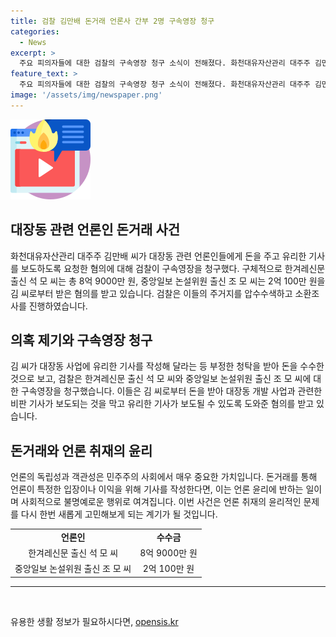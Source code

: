 ```yaml
---
title: 검찰 김만배 돈거래 언론사 간부 2명 구속영장 청구
categories:
  - News
excerpt: >
  주요 피의자들에 대한 검찰의 구속영장 청구 소식이 전해졌다. 화천대유자산관리 대주주 김만배 씨와 전직 언론인들 간 거액의 돈 거래 의혹으로 1년 6개월 만에 신병 확보를 위한 조치로 보인다. 두 언론인은 김 씨로부터 부정한 청탁을 받고 금품을 수수했다는 혐의를 받으며, 검찰은 이를 언론계에 대한 부정한 영향력 행사로 해석하고 있다. 의혹은 1년 3개월 전에 불거졌고, 검찰은 지난 4월에 소환조사와 주거지 압수수색을 진행했다.
feature_text: >
  주요 피의자들에 대한 검찰의 구속영장 청구 소식이 전해졌다. 화천대유자산관리 대주주 김만배 씨와 전직 언론인들 간 거액의 돈 거래 의혹으로 1년 6개월 만에 신병 확보를 위한 조치로 보인다. 두 언론인은 김 씨로부터 부정한 청탁을 받고 금품을 수수했다는 혐의를 받으며, 검찰은 이를 언론계에 대한 부정한 영향력 행사로 해석하고 있다. 의혹은 1년 3개월 전에 불거졌고, 검찰은 지난 4월에 소환조사와 주거지 압수수색을 진행했다.
image: '/assets/img/newspaper.png'
---
```


<p><img src="/assets/img/news.png" alt="rentncar 속보" /></p>

<h2 data-ke-size="size26">대장동 관련 언론인 돈거래 사건</h2>

<p data-ke-size="size16">화천대유자산관리 대주주 김만배 씨가 대장동 관련 언론인들에게 돈을 주고 유리한 기사를 보도하도록 요청한 혐의에 대해 검찰이 구속영장을 청구했다. 구체적으로 한겨레신문 출신 석 모 씨는 총 8억 9000만 원, 중앙일보 논설위원 출신 조 모 씨는 2억 100만 원을 김 씨로부터 받은 혐의를 받고 있습니다. 검찰은 이들의 주거지를 압수수색하고 소환조사를 진행하였습니다.</p>

<h2 data-ke-size="size26">의혹 제기와 구속영장 청구</h2>

<p data-ke-size="size16">김 씨가 대장동 사업에 유리한 기사를 작성해 달라는 등 부정한 청탁을 받아 돈을 수수한 것으로 보고, 검찰은 한겨레신문 출신 석 모 씨와 중앙일보 논설위원 출신 조 모 씨에 대한 구속영장을 청구했습니다. 이들은 김 씨로부터 돈을 받아 대장동 개발 사업과 관련한 비판 기사가 보도되는 것을 막고 유리한 기사가 보도될 수 있도록 도와준 혐의를 받고 있습니다.</p>

<h2 data-ke-size="size26">돈거래와 언론 취재의 윤리</h2>

<p data-ke-size="size16">언론의 독립성과 객관성은 민주주의 사회에서 매우 중요한 가치입니다. 돈거래를 통해 언론이 특정한 입장이나 이익을 위해 기사를 작성한다면, 이는 언론 윤리에 반하는 일이며 사회적으로 불명예로운 행위로 여겨집니다. 이번 사건은 언론 취재의 윤리적인 문제를 다시 한번 새롭게 고민해보게 되는 계기가 될 것입니다.</p>

<table>
  <tr>
    <td style="text-align: center; height: 17px;"><b>언론인</b></td>
    <td style="text-align: center; height: 17px;"><b>수수금</b></td>
  </tr>
  <tr>
    <td style="text-align: center; height: 17px;">한겨레신문 출신 석 모 씨</td>
    <td style="text-align: center; height: 17px;">8억 9000만 원</td>
  </tr>
  <tr>
    <td style="text-align: center; height: 17px;">중앙일보 논설위원 출신 조 모 씨</td>
    <td style="text-align: center; height: 17px;">2억 100만 원</td>
  </tr>
</table>

<hr>

<p data-ke-size="size16">&nbsp;</p>
유용한 생활 정보가 필요하시다면, <a href="https://opensis.kr" rel="dofollow">opensis.kr</a>


